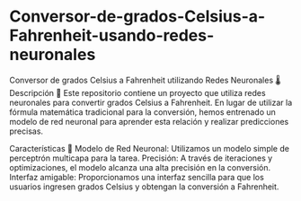 # Conversor-de-grados-Celsius-a-Fahrenheit-usando-redes-neuronales
Conversor de grados Celsius a Fahrenheit utilizando Redes Neuronales 🌡️
Descripción 📄
Este repositorio contiene un proyecto que utiliza redes neuronales para convertir grados Celsius a Fahrenheit. En lugar de utilizar la fórmula matemática tradicional para la conversión, hemos entrenado un modelo de red neuronal para aprender esta relación y realizar predicciones precisas.

Características 🌟
Modelo de Red Neuronal: Utilizamos un modelo simple de perceptrón multicapa para la tarea.
Precisión: A través de iteraciones y optimizaciones, el modelo alcanza una alta precisión en la conversión.
Interfaz amigable: Proporcionamos una interfaz sencilla para que los usuarios ingresen grados Celsius y obtengan la conversión a Fahrenheit.
